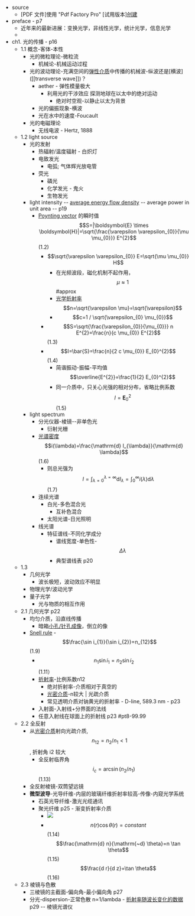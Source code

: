 - source
    - [PDF 文件]使用 "Pdf Factory Pro" [试用版本][创建](www.fineprint.com.cn) 
- preface - p7
    - 近年来的最新进展：变换光学，非线性光学，统计光学，信息光学
    - [2]: ![](https://firebasestorage.googleapis.com/v0/b/firescript-577a2.appspot.com/o/imgs%2Fapp%2FXELiu-NovaKG%2Fv-4JRAEe-g.png?alt=media&token=b0227a85-1398-45bd-b9bc-bffb8e266ff4)
- ch1. 光的传播 - p16
    - 1.1 概念-客体-本性
        - 光的微粒理论-微粒流
            - 机械论-机械运动过程
        - 光的波动理论-充满空间的[弹性介质](((DIlh4P_3s)))中传播的机械波-纵波还是[横波]([[transverse wave]])？
            - aether - 弹性模量极大
                - 利用光的干涉效应 探测地球在以太中的绝对运动
                    - 绝对时空观-以静止以太为背景
            - 光的偏振现象-横波
            - 光在水中的速度-Foucault
        - 光的电磁理论
            - 无线电波 - Hertz, 1888
    - 1.2 light source
        - 光的发射
            - 热辐射/温度辐射 - 白炽灯
            - 电致发光
                - 电弧; 气体辉光放电管
            - 荧光
                - 磷光
                - 化学发光 - 鬼火
                - 生物发光
        - light intensity -- [average energy flow density](((Oknqm8qAY))) -- average power in unit area -- p19
            - [Poynting vector](((GEGfbYqb5))) 的瞬时值   $$S=|\boldsymbol{E} \times \boldsymbol{H}|=\sqrt{\frac{\varepsilon \varepsilon_{0}}{\mu \mu_{0}}} E^{2}$$   (1.2)
                - $$\sqrt{\varepsilon \varepsilon_{0}} E=\sqrt{\mu \mu_{0}} H$$
                    - 在光频波段，磁化机制不起作用，$$\mu \approx 1$$   #approx
                    - [光学折射率](((85GHGy9e3))) $$n=\sqrt{\varepsilon \mu}=\sqrt{\varepsilon}$$
                    - $$c=1 / \sqrt{\varepsilon_{0} \mu_{0}}$$
                - $$S=\sqrt{\frac{\varepsilon_{0}}{\mu_{0}}} n E^{2}=\frac{n}{c \mu_{0}} E^{2}$$   (1.3)
                - $$I=\bar{S}=\frac{n}{2 c \mu_{0}} E_{0}^{2}$$   (1.4)
                    - 简谐振动-振幅-平均值   $$\overline{E^{2}}=\frac{1}{2} E_{0}^{2}$$
                    - 同一介质中，只关心光强的相对分布，省略比例系数 $$I=\boldsymbol{E}_{0}^{2}$$   (1.5)
        - light spectrum
            - 分光仪器-棱镜--非单色光
                - 衍射光栅
            - [光谱密度](((37vwpZiO5))) $$i(\lambda)=\frac{\mathrm{d} I_{\lambda}}{\mathrm{d} \lambda}$$   (1.6)
                - 则总光强为 $$I=\int_{\lambda=0}^{\lambda=\infty} \mathrm{d} I_{\lambda}=\int_{0}^{\infty} i(\lambda) \mathrm{d} \lambda$$   (1.7)
            - 连续光谱
                - 白光-多色混合光
                    - 互补色混合
                - 太阳光谱-日光照明
            - 线光谱
                - 特征谱线-不同化学成分
                    - 谱线宽度-单色性-$$\Delta \lambda$$
                    - 典型谱线表 p20
    - 1.3 
        - 几何光学
            - 波长极短，波动效应不明显
        - 物理光学/波动光学
        - 量子光学
            - 光与物质的相互作用
    - 2.1 几何光学 p22
        - 均匀介质，沿直线传播
            - 暗箱[小孔/针孔成像](((1sTbjr3Ly)))，倒立的像
        - [Snell rule](((BHGlcQbYd))) - $$\frac{\sin i_{1}}{\sin i_{2}}=n_{12}$$   (1.9)
            - $$n_{1}{\sin i_{1}}=n_{2}{\sin i_{2}}$$   (1.11）
            - [折射率](((85GHGy9e3)))-比例系数n12
                - 绝对折射率-介质相对于真空的
                - [光密介质](((Wz6Mqyd0-)))-n较大 | 光疏介质
                - 常见透明介质对钠黄光的折射率 - D-line, 589.3 nm - p23
            - 入射面-入射线+分界面的法线
            - 任意入射线在球面上的折射线 p23 #pt8-99.99
    - 2.2 全反射
        - 从[光密介质](((Wz6Mqyd0-)))射向光疏介质, $$n_{12}=n_2/n_1<1$$, 折射角 i2 较大
            - 全反射临界角 $$ i_{c}=\arcsin \left(n_{2} / n_{1}\right) $$   (1.13)
        - 全反射棱镜-双筒望远镜
        - **微型波导**-光导纤维-内层的玻璃纤维折射率较高-传像-内窥光学系统
            - 石英光导纤维-激光光缆通讯
            - 聚光纤维 p25 - 渐变折射率介质
                - ![](https://firebasestorage.googleapis.com/v0/b/firescript-577a2.appspot.com/o/imgs%2Fapp%2FXELiu-NovaKG%2FBP-ZR6SpRE.png?alt=media&token=5c4f352d-77e8-47e7-a197-8a68e14022a4)
                - $$n(r) \cos \theta(r)=constant$$   (1.14)
$$\frac{\mathrm{d} n}{\mathrm{~d} \theta}=n \tan \theta$$   (1.15)
$$\frac{d r}{d z}=\tan \theta$$   (1.16)
    - 2.3 棱镜与色散
        - 三棱镜的主截面-偏向角-最小偏向角 p27
        - 分光-dispersion-正常色散 n∝1/lambda - [折射率随波长变化的数据](((65N-PDp0R))) p29 -- 棱镜光谱仪
